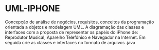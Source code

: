 # UML-IPHONE

Concepção de análise de negócios, requisitos, conceitos da programação orientada a objetos e modelagem UML. A diagramação das classes e interfaces com a proposta de representar os papéis do iPhone de: Reprodutor Musical, Aparelho Telefônico e Navegador na Internet. Em seguida crie as classes e interfaces no formato de arquivos .java
